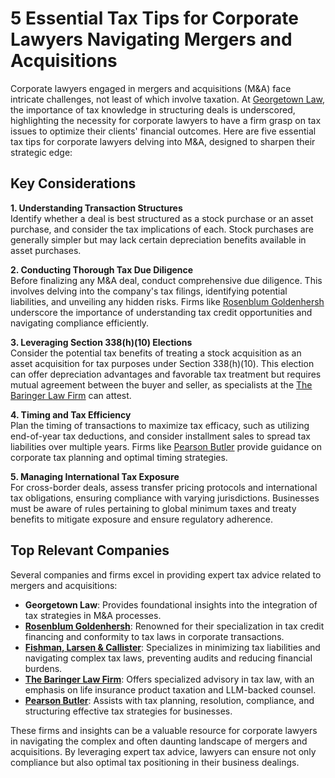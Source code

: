 # 5 Essential Tax Tips for Corporate Lawyers Navigating Mergers and Acquisitions

Corporate lawyers engaged in mergers and acquisitions (M&A) face intricate challenges, not least of which involve taxation. At [Georgetown Law](/dir/georgetown_law), the importance of tax knowledge in structuring deals is underscored, highlighting the necessity for corporate lawyers to have a firm grasp on tax issues to optimize their clients' financial outcomes. Here are five essential tax tips for corporate lawyers delving into M&A, designed to sharpen their strategic edge:

## Key Considerations

**1. Understanding Transaction Structures**  
Identify whether a deal is best structured as a stock purchase or an asset purchase, and consider the tax implications of each. Stock purchases are generally simpler but may lack certain depreciation benefits available in asset purchases.

**2. Conducting Thorough Tax Due Diligence**  
Before finalizing any M&A deal, conduct comprehensive due diligence. This involves delving into the company's tax filings, identifying potential liabilities, and unveiling any hidden risks. Firms like [Rosenblum Goldenhersh](/dir/rosenblum_goldenhersh) underscore the importance of understanding tax credit opportunities and navigating compliance efficiently.

**3. Leveraging Section 338(h)(10) Elections**  
Consider the potential tax benefits of treating a stock acquisition as an asset acquisition for tax purposes under Section 338(h)(10). This election can offer depreciation advantages and favorable tax treatment but requires mutual agreement between the buyer and seller, as specialists at the [The Baringer Law Firm](/dir/the_baringer_law_firm_llc) can attest.

**4. Timing and Tax Efficiency**  
Plan the timing of transactions to maximize tax efficacy, such as utilizing end-of-year tax deductions, and consider installment sales to spread tax liabilities over multiple years. Firms like [Pearson Butler](/dir/pearson_butler) provide guidance on corporate tax planning and optimal timing strategies.

**5. Managing International Tax Exposure**  
For cross-border deals, assess transfer pricing protocols and international tax obligations, ensuring compliance with varying jurisdictions. Businesses must be aware of rules pertaining to global minimum taxes and treaty benefits to mitigate exposure and ensure regulatory adherence.

## Top Relevant Companies

Several companies and firms excel in providing expert tax advice related to mergers and acquisitions:

- **Georgetown Law**: Provides foundational insights into the integration of tax strategies in M&A processes.
- **[Rosenblum Goldenhersh](/dir/rosenblum_goldenhersh)**: Renowned for their specialization in tax credit financing and conformity to tax laws in corporate transactions.
- **[Fishman, Larsen & Callister](/dir/fishman_larsen__callister)**: Specializes in minimizing tax liabilities and navigating complex tax laws, preventing audits and reducing financial burdens.
- **[The Baringer Law Firm](/dir/the_baringer_law_firm_llc)**: Offers specialized advisory in tax law, with an emphasis on life insurance product taxation and LLM-backed counsel.
- **[Pearson Butler](/dir/pearson_butler)**: Assists with tax planning, resolution, compliance, and structuring effective tax strategies for businesses.

These firms and insights can be a valuable resource for corporate lawyers in navigating the complex and often daunting landscape of mergers and acquisitions. By leveraging expert tax advice, lawyers can ensure not only compliance but also optimal tax positioning in their business dealings.
